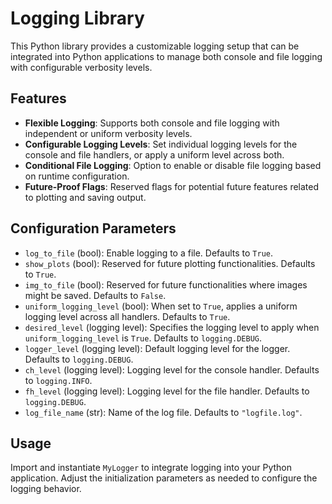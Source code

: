 # Logging Library

This Python library provides a customizable logging setup that can be integrated into Python applications to manage both console and file logging with configurable verbosity levels.

## Features

- **Flexible Logging**: Supports both console and file logging with independent or uniform verbosity levels.
- **Configurable Logging Levels**: Set individual logging levels for the console and file handlers, or apply a uniform level across both.
- **Conditional File Logging**: Option to enable or disable file logging based on runtime configuration.
- **Future-Proof Flags**: Reserved flags for potential future features related to plotting and saving output.

## Configuration Parameters

- `log_to_file` (bool): Enable logging to a file. Defaults to `True`.
- `show_plots` (bool): Reserved for future plotting functionalities. Defaults to `True`.
- `img_to_file` (bool): Reserved for future functionalities where images might be saved. Defaults to `False`.
- `uniform_logging_level` (bool): When set to `True`, applies a uniform logging level across all handlers. Defaults to `True`.
- `desired_level` (logging level): Specifies the logging level to apply when `uniform_logging_level` is `True`. Defaults to `logging.DEBUG`.
- `logger_level` (logging level): Default logging level for the logger. Defaults to `logging.DEBUG`.
- `ch_level` (logging level): Logging level for the console handler. Defaults to `logging.INFO`.
- `fh_level` (logging level): Logging level for the file handler. Defaults to `logging.DEBUG`.
- `log_file_name` (str): Name of the log file. Defaults to `"logfile.log"`.

## Usage

Import and instantiate `MyLogger` to integrate logging into your Python application. Adjust the initialization parameters as needed to configure the logging behavior.